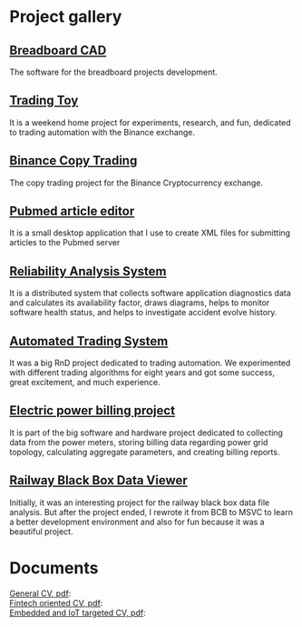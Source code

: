 # Project gallery

## [Breadboard CAD](Articles/30_BBCAD/Article.md)
The software for the breadboard projects development.

## [Trading Toy](Articles/28_TradeToy/Article.md)
It is a weekend home project for experiments, research, and fun, dedicated to trading automation with the Binance exchange.

## [Binance Copy Trading](Articles/27_CopyTrading/Article.md)
The copy trading project for the Binance Cryptocurrency exchange.

## [Pubmed article editor](Articles/06_PubMedDesktop/Article.md)
It is a small desktop application that I use to create XML files for submitting articles to the Pubmed server

## [Reliability Analysis System](Articles/05_EWReliability/Article.md)
It is a distributed system that collects software application diagnostics data and calculates its availability factor, draws diagrams, helps to monitor software health status, and helps to investigate accident evolve history.

## [Automated Trading System](Articles/04_TDATrading/Article.md)
It was a big RnD project dedicated to trading automation. We experimented with different trading algorithms for eight years and got some success, great excitement, and much experience.

## [Electric power billing project](Articles/03_ESphere/Article.md)
It is part of the big software and hardware project dedicated to collecting data from the power meters, storing billing data regarding power grid topology, calculating aggregate parameters, and creating billing reports.

## [Railway Black Box Data Viewer](Articles/01_Railway_BB/Article.md)
Initially, it was an interesting project for the railway black box data file analysis. But after the project ended, I rewrote it from BCB to MSVC to learn a better development environment and also for fun because it was a beautiful project.

# Documents
[General CV, pdf](Documents/cv-2023-en.pdf):<br>
[Fintech oriented CV, pdf](Documents/cv-2023-en-ft.pdf):<br>
[Embedded and IoT targeted CV, pdf](Documents/cv-2023-en-mcu.pdf):<br>
